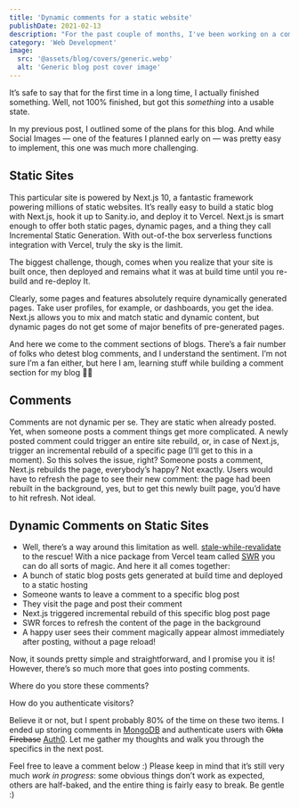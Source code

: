 ```yaml
---
title: 'Dynamic comments for a static website'
publishDate: 2021-02-13
description: "For the past couple of months, I've been working on a comment feature for this blog. Now that it's almost finished, I invite you to check it out along with some implementation details."
category: 'Web Development'
image:
  src: '@assets/blog/covers/generic.webp'
  alt: 'Generic blog post cover image'
---
```


It’s safe to say that for the first time in a long time, I actually finished something. Well, not 100% finished, but got this _something_ into a usable state.

In my previous post, I outlined some of the plans for this blog. And while Social Images — one of the features I planned early on — was pretty easy to implement, this one was much more challenging.

## Static Sites

This particular site is powered by Next.js 10, a fantastic framework powering millions of static websites. It’s really easy to build a static blog with Next.js, hook it up to Sanity.io, and deploy it to Vercel. Next.js is smart enough to offer both static pages, dynamic pages, and a thing they call Incremental Static Generation. With out-of-the box serverless functions integration with Vercel, truly the sky is the limit.

The biggest challenge, though, comes when you realize that your site is built once, then deployed and remains what it was at build time until you re-build and re-deploy It.

Clearly, some pages and features absolutely require dynamically generated pages. Take user profiles, for example, or dashboards, you get the idea. Next.js allows you to mix and match static and dynamic content, but dynamic pages do not get some of major benefits of pre-generated pages.

And here we come to the comment sections of blogs. There’s a fair number of folks who detest blog comments, and I understand the sentiment. I’m not sure I’m a fan either, but here I am, learning stuff while building a comment section for my blog 🤷‍♂️

## Comments

Comments are not dynamic per se. They are static when already posted. Yet, when someone posts a comment things get more complicated. A newly posted comment could trigger an entire site rebuild, or, in case of Next.js, trigger an incremental rebuild of a specific page (I’ll get to this in a moment). So this solves the issue, right? Someone posts a comment, Next.js rebuilds the page, everybody’s happy? Not exactly. Users would have to refresh the page to see their new comment: the page had been rebuilt in the background, yes, but to get this newly built page, you’d have to hit refresh. Not ideal.

## Dynamic Comments on Static Sites

- Well, there’s a way around this limitation as well. [stale-while-revalidate](https://web.dev/stale-while-revalidate/) to the rescue! With a nice package from Vercel team called [SWR](https://swr.vercel.app/) you can do all sorts of magic. And here it all comes together:
- A bunch of static blog posts gets generated at build time and deployed to a static hosting
- Someone wants to leave a comment to a specific blog post
- They visit the page and post their comment
- Next.js triggered incremental rebuild of this specific blog post page
- SWR forces to refresh the content of the page in the background
- A happy user sees their comment magically appear almost immediately after posting, without a page reload!

Now, it sounds pretty simple and straightforward, and I promise you it is! However, there’s so much more that goes into posting comments.

Where do you store these comments?

How do you authenticate visitors?

Believe it or not, but I spent probably 80% of the time on these two items. I ended up storing comments in [MongoDB](https://www.mongodb.com/cloud/atlas) and authenticate users with ~~Okta~~ ~~Firebase~~ [Auth0](https://auth0.com). Let me gather my thoughts and walk you through the specifics in the next post.

Feel free to leave a comment below :) Please keep in mind that it’s still very much _work in progress_: some obvious things don’t work as expected, others are half-baked, and the entire thing is fairly easy to break. Be gentle :)
